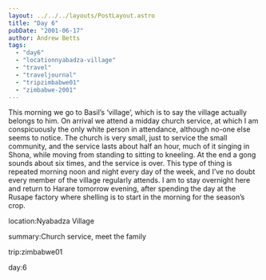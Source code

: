 ```yaml
---
layout: ../../../layouts/PostLayout.astro
title: "Day 6"
pubDate: "2001-06-17"
author: Andrew Betts
tags: 
  - "day6"
  - "locationnyabadza-village"
  - "travel"
  - "traveljournal"
  - "tripzimbabwe01"
  - "zimbabwe-2001"
---
```


This morning we go to Basil’s ‘village’, which is to say the village actually belongs to him. On arrival we attend a midday church service, at which I am conspicuously the only white person in attendance, although no-one else seems to notice. The church is very small, just to service the small community, and the service lasts about half an hour, much of it singing in Shona, while moving from standing to sitting to kneeling. At the end a gong sounds about six times, and the service is over. This type of thing is repeated morning noon and night every day of the week, and I’ve no doubt every member of the village regularly attends. I am to stay overnight here and return to Harare tomorrow evening, after spending the day at the Rusape factory where shelling is to start in the morning for the season’s crop.

location:Nyabadza Village

summary:Church service, meet the family

trip:zimbabwe01

day:6
